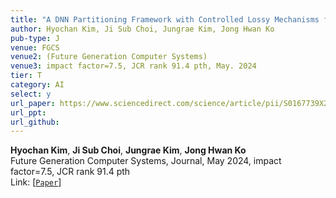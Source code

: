 ```yaml
---
title: "A DNN Partitioning Framework with Controlled Lossy Mechanisms for Edge-Cloud Collaborative Intelligence"
author: Hyochan Kim, Ji Sub Choi, Jungrae Kim, Jong Hwan Ko
pub-type: J
venue: FGCS
venue2: (Future Generation Computer Systems)
venue3: impact factor=7.5, JCR rank 91.4 pth, May. 2024
tier: T
category: AI
select: y
url_paper: https://www.sciencedirect.com/science/article/pii/S0167739X24000062
url_ppt:
url_github:
---
```


**Hyochan Kim**, **Ji Sub Choi**, **Jungrae Kim**, **Jong Hwan Ko** <br>
Future Generation Computer Systems, Journal, May 2024, impact factor=7.5, JCR rank 91.4 pth <br>
Link: [[```Paper```](https://www.sciencedirect.com/science/article/pii/S0167739X24000062)]
